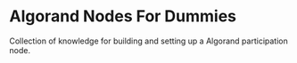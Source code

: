 # Algorand Nodes For Dummies
Collection of knowledge for building and setting up a Algorand participation node.
